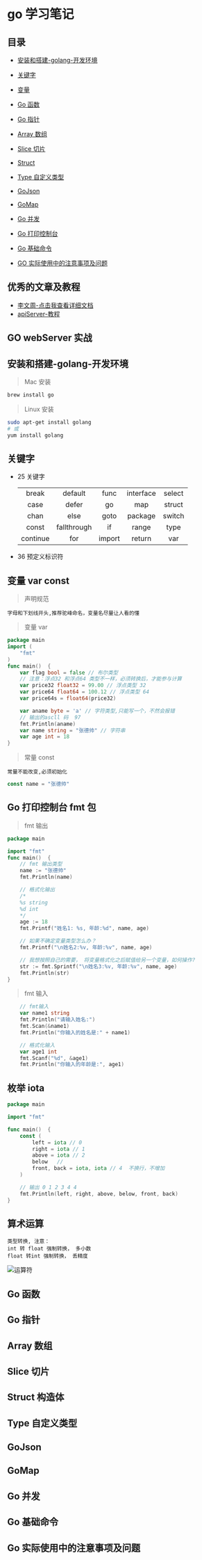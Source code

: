 # go 学习笔记

## 目录

- [安装和搭建-golang-开发环境](#安装和搭建-golang-开发环境)
- [关键字](#关键字)
- [变量](#变量)
- [Go 函数](#Go函数)
- [Go 指针](#Go指针)
- [Array 数组](#Array数组)
- [Slice 切片](#Slice切片)
- [Struct](#Struct构造体)
- [Type 自定义类型](#Type自定义类型)
- [GoJson](#GoJson)
- [GoMap](#GoMap)
- [Go 并发](#Go并发)
- [Go 打印控制台](#Go打印控制台)
- [Go 基础命令](#Go基础命令)

- [GO 实际使用中的注意事项及问题](#Go实际使用中的注意事项及问题)

## 优秀的文章及教程

- [李文周-点击我查看详细文档](https://www.liwenzhou.com/posts/Go/go_menu/)
- [apiServer-教程](http://47.104.107.180/category/Go)

## GO webServer 实战

## 安装和搭建-golang-开发环境

> Mac 安装

```bash
brew install go
```

> Linux 安装

```bash
sudo apt-get install golang
# 或
yum install golang
```

## 关键字

- 25 关键字

  |          |             |        |           |        |
  | :------: | :---------: | :----: | :-------: | :----: |
  |  break   |   default   |  func  | interface | select |
  |   case   |    defer    |   go   |    map    | struct |
  |   chan   |    else     |  goto  |  package  | switch |
  |  const   | fallthrough |   if   |   range   |  type  |
  | continue |     for     | import |  return   |  var   |

- 36 预定义标识符

## 变量 var const

> 声明规范

    字母和下划线开头,推荐驼峰命名，变量名尽量让人看的懂

> 变量 var

```go
package main
import (
	"fmt"
)
func main()  {
	var flag bool = false // 布尔类型
	// 注意：浮点32 和浮点64 类型不一样，必须转换后，才能参与计算
	var price32 float32 = 99.00 // 浮点类型 32
	var price64 float64 = 100.12 // 浮点类型 64
	var price64s = float64(price32)

	var aname byte = 'a' // 字符类型,只能写一个，不然会报错
	// 输出的ascll 码  97
	fmt.Println(aname)
	var name string = "张德帅" // 字符串
	var age int = 18
}
```

> 常量 const

    常量不能改变,必须初始化

```go
const name = "张德帅"
```

## Go 打印控制台 fmt 包

> fmt 输出

```go
package main

import "fmt"
func main()  {
	// fmt 输出类型
	name := "张德帅"
	fmt.Println(name)

	// 格式化输出
	/*
	%s string
	%d int
	*/
	age := 18
	fmt.Printf("姓名1: %s, 年龄:%d", name, age)

	// 如果不确定变量类型怎么办？
	fmt.Printf("\n姓名2:%v, 年龄:%v", name, age)

	// 我想按照自己的需要， 将变量格式化之后赋值给另一个变量，如何操作?
	str := fmt.Sprintf("\n姓名3:%v, 年龄:%v", name, age)
	fmt.Println(str)
}
```

> fmt 输入

```go
	// fmt输入
	var name1 string
	fmt.Println("请输入姓名:")
	fmt.Scan(&name1)
	fmt.Println("你输入的姓名是:" + name1)

	// 格式化输入
	var age1 int
	fmt.Scanf("%d", &age1)
	fmt.Println("你输入的年龄是:", age1)
```

## 枚举 iota

```go
package main

import "fmt"

func main()  {
	const (
		left = iota // 0
		right = iota // 1
		above = iota // 2
		below   //
		front, back = iota, iota // 4  不换行，不增加
	)

	// 输出 0 1 2 3 4 4
	fmt.Println(left, right, above, below, front, back)
}
```

## 算术运算

    类型转换, 注意：
    int 转 float 强制转换， 多小数
    float 转int 强制转换， 丢精度

![运算符]("./public/img/Jietu20200822-152802.jpg")

## Go 函数

## Go 指针

## Array 数组

## Slice 切片

## Struct 构造体

## Type 自定义类型

## GoJson

## GoMap

## Go 并发

## Go 基础命令

## Go 实际使用中的注意事项及问题
